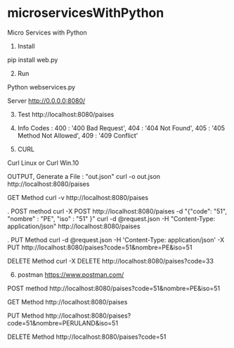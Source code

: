 # microservicesWithPython


Micro Services with Python


1. Install

pip install web.py

2. Run

Python webservices.py

Server
http://0.0.0.0:8080/


3. Test
http://localhost:8080/paises

4. Info
Codes :
	      400 : '400 Bad Request',
              404 : '404 Not Found',
              405 : '405 Method Not Allowed',
              409 : '409 Conflict'


5. CURL

Curl Linux or Curl Win.10


OUTPUT, Generate a File : "out.json"
curl -o out.json http://localhost:8080/paises

GET Method
curl -v http://localhost:8080/paises

.
POST method
curl -X POST http://localhost:8080/paises -d "{\"code\": \"51\",  \"nombre\" : \"PE\",  \"iso\" : \"51\" }" 
curl -d @request.json -H "Content-Type: application/json" http://localhost:8080/paises

.
PUT Method
curl -d @request.json -H 'Content-Type: application/json' -X PUT http://localhost:8080/paises?code=51&nombre=PE&iso=51


DELETE Method
curl -X DELETE http://localhost:8080/paises?code=33


6. postman
https://www.postman.com/

POST method
http://localhost:8080/paises?code=51&nombre=PE&iso=51

GET Method
http://localhost:8080/paises

PUT Method
http://localhost:8080/paises?code=51&nombre=PERULAND&iso=51

DELETE Method
http://localhost:8080/paises?code=51
